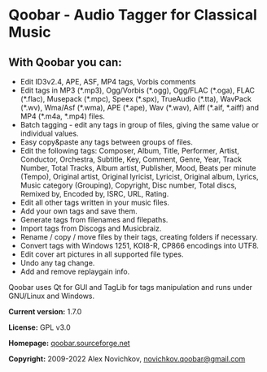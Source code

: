 # Qoobar - Audio Tagger for Classical Music

## With Qoobar you can:

- Edit ID3v2.4, APE, ASF, MP4 tags, Vorbis comments
- Edit tags in MP3 (\*.mp3), Ogg/Vorbis (\*.ogg), Ogg/FLAC (\*.oga),
  FLAC (\*.flac), Musepack (\*.mpc), Speex (\*.spx), TrueAudio (\*.tta),
  WavPack (\*.wv), Wma/Asf (\*.wma),  APE (\*.ape), Wav (\*.wav),
  Aiff (\*.aif, \*.aiff) and MP4 (\*.m4a, \*.mp4) files.
- Batch tagging - edit any tags in group of files, giving the same value
  or individual values.
- Easy copy&paste any tags between groups of files.
- Edit the following tags: Composer, Album, Title, Performer, Artist,
  Conductor, Orchestra, Subtitle, Key, Comment, Genre, Year, Track Number,
  Total Tracks, Album artist, Publisher, Mood, Beats per minute (Tempo),
  Original artist, Original lyricist, Lyricist, Original album, Lyrics,
  Music category (Grouping), Copyright, Disc number, Total discs, Remixed by,
  Encoded by, ISRC, URL, Rating.
- Edit all other tags written in your music files.
- Add your own tags and save them.
- Generate tags from filenames and filepaths.
- Import tags from Discogs and Musicbraiz.
- Rename / copy / move files by their tags, creating folders if necessary.
- Convert tags with Windows 1251, KOI8-R, CP866 encodings into UTF8.
- Edit cover art pictures in all supported file types.
- Undo any tag change.
- Add and remove replaygain info.

Qoobar uses Qt for GUI and TagLib for tags manipulation and runs
under GNU/Linux and Windows.

**Current version:** 1.7.0

**License:** GPL v3.0

**Homepage:** [qoobar.sourceforge.net](http://qoobar.sourceforge.net)

**Copyright:** 2009-2022 Alex Novichkov, novichkov.qoobar@gmail.com
